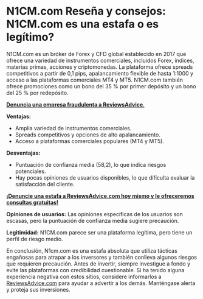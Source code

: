 # N1CM.com Reseña y consejos: N1CM.com es una estafa o es legítimo?

N1CM.com es un bróker de Forex y CFD global establecido en 2017 que ofrece una variedad de instrumentos comerciales, incluidos Forex, índices, materias primas, acciones y criptomonedas. La plataforma ofrece spreads competitivos a partir de 0,1 pips, apalancamiento flexible de hasta 1:1000 y acceso a las plataformas comerciales MT4 y MT5. N1CM.com también ofrece promociones como un bono del 35 % por primer depósito y un bono del 25 % por redepósito.

[**Denuncia una empresa fraudulenta a ReviewsAdvice**.](https://reviewsadvice.com/report-a-scam)

**Ventajas:**
- Amplia variedad de instrumentos comerciales.
- Spreads competitivos y opciones de alto apalancamiento.
- Acceso a plataformas comerciales populares (MT4 y MT5).

**Desventajas:**
- Puntuación de confianza media (58,2), lo que indica riesgos potenciales.
- Hay pocas opiniones de usuarios disponibles, lo que dificulta evaluar la satisfacción del cliente.

[**¡Denuncie una estafa a ReviewsAdvice.com hoy mismo y le ofreceremos consultas gratuitas!**](https://reviewsadvice.com/report-a-scam)

**Opiniones de usuarios:**
Las opiniones específicas de los usuarios son escasas, pero la puntuación de confianza media sugiere precaución.

**Legitimidad:**
N1CM.com parece ser una plataforma legítima, pero tiene un perfil de riesgo medio.

En conclusión, N1cm.com es una estafa absoluta que utiliza tácticas engañosas para atrapar a los inversores y también conlleva algunos riesgos que requieren precaución. Antes de invertir, siempre investigue a fondo y evite las plataformas con credibilidad cuestionable. Si ha tenido alguna experiencia negativa con estos sitios, considere informarlos a [ReviewsAdvice.com](https://reviewsadvice.com/report-a-scam) para ayudar a advertir a los demás. Manténgase alerta y proteja sus inversiones.
